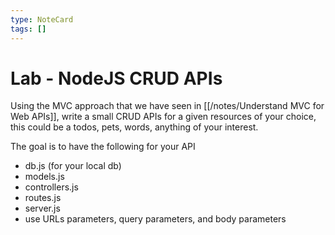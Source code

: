 ```yaml
---
type: NoteCard
tags: []
---
```


# Lab - NodeJS CRUD APIs

Using the MVC approach that we have seen in [[/notes/Understand MVC for Web APIs]], write a small CRUD APIs for a given resources of your choice, this could be a todos, pets, words, anything of your interest.

The goal is to have the following for your API

*   db.js (for your local db)
*   models.js
*   controllers.js
*   routes.js
*   server.js
*   use URLs parameters, query parameters, and body parameters


